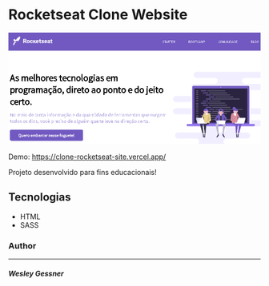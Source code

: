 # Rocketseat Clone Website

<img src="./demo/clone-rocketseat.png"/>


Demo: https://clone-rocketseat-site.vercel.app/

Projeto desenvolvido para fins educacionais!

## Tecnologias


- HTML
- SASS

### Author
----

##### Wesley Gessner
